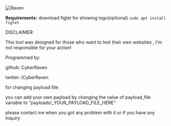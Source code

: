 ![Raven](https://user-images.githubusercontent.com/77549466/107131953-34108300-68ec-11eb-8bcf-3ab32f1ed741.jpg)




**Requirements:** 
download figlet for showing logo(optional)
`sudo apt install figlet`





DISCLAIMER:

This tool was designed for those who want to test their own websites , I'm not responsible for your action!





Programmed by:

github: CyberRaven

twitter: iCyberRaven


for changing payload file:

you can add your own payload by changing the value of payload_file variable to "payloads/_YOUR_PAYLOAD_FILE_HERE" 




please contact me when you got any problem with it or if you have any Inquiry
